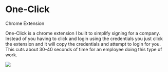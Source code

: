 # One-Click
Chrome Extension

One-Click is a chrome extension I built to simplify signing for a company. Instead of you having to click and login using the credentials you just click the extension and it will copy the credentials and attempt to login for you.
This cuts about 30-40 seconds of time for an employee doing this type of work.

![](oneclickBlur.gif)
